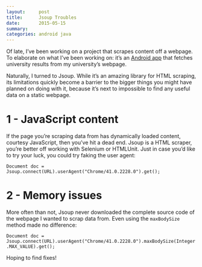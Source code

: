 ```yaml
---
layout:     post
title:      Jsoup Troubles
date:       2015-05-15
summary:
categories: android java
---
```


Of late, I’ve been working on a project that scrapes content off a webpage. To elaborate on what I’ve been working on: it’s an [Android app](https://github.com/sravan953/Fast-VTU-Results) that fetches university results from my university’s webpage.

Naturally, I turned to Jsoup. While it’s an amazing library for HTML scraping, its limitations quickly become a barrier to the bigger things you might have planned on doing with it, because it’s next to impossible to find any useful data on a static webpage.

# 1 - JavaScript content

If the page you’re scraping data from has dynamically loaded content, courtesy JavaScript, then you’ve hit a dead end. Jsoup is a HTML scraper, you’re better off working with Selenium or HTMLUnit. Just in case you’d like to try your luck, you could try faking the user agent:

`Document doc = Jsoup.connect(URL).userAgent("Chrome/41.0.2228.0").get();`

# 2 - Memory issues

More often than not, Jsoup never downloaded the complete source code of the webpage I wanted to scrap data from. Even using the `maxBodySize` method made no difference:

`Document doc = Jsoup.connect(URL).userAgent("Chrome/41.0.2228.0").maxBodySize(Integer.MAX_VALUE).get();`

Hoping to find fixes!

